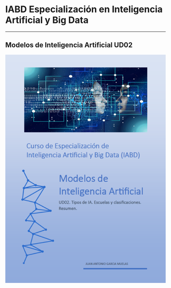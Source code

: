 # IABD Especialización en Inteligencia Artificial y Big Data
---
## Modelos de Inteligencia Artificial UD02

![Modelos de Inteligencia Artificial](./MIA%20UD02%20Portada.PNG "Tipos de IA. Escuelas y clasificaciones") 